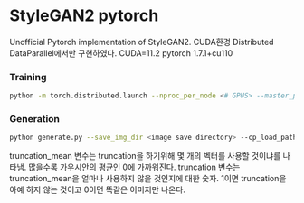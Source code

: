 # StyleGAN2 pytorch
Unofficial Pytorch implementation of StyleGAN2. CUDA환경 Distributed DataParallel에서만 구현하였다.
CUDA=11.2
pytorch 1.7.1+cu110

### Training
```bash
python -m torch.distributed.launch --nproc_per_node <# GPUS> --master_port <master port> train.py
```


### Generation
```bash
python generate.py --save_img_dir <image save directory> --cp_load_path <checkpoint of G_ema> --n_samples <number of samples to generate> --truncation <truncation_ratio> --truncation_mean <# vectors for truncation mean vector>
```

truncation_mean 변수는 truncation을 하기위해 몇 개의 벡터를 사용할 것이냐를 나타냄. 많을수록 가우시안의 평균인 0에 가까워진다.
truncation 변수는 truncation_mean을 얼마나 사용하지 않을 것인지에 대한 숫자. 1이면 truncation을 아예 하지 않는 것이고 0이면 똑같은 이미지만 나온다.


